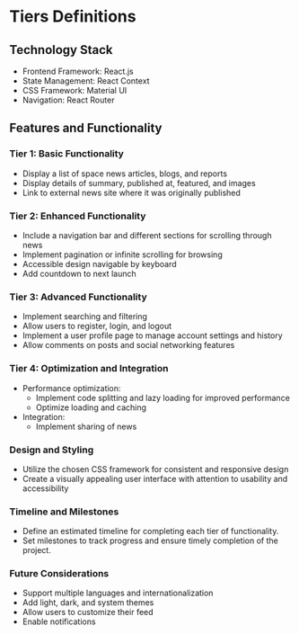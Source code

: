 # Tiers Definitions

## Technology Stack
* Frontend Framework: React.js
* State Management: React Context
* CSS Framework: Material UI
* Navigation: React Router

## Features and Functionality
### Tier 1: Basic Functionality
* Display a list of space news articles, blogs, and reports
* Display details of summary, published at, featured, and images
* Link to external news site where it was originally published 

### Tier 2: Enhanced Functionality
* Include a navigation bar and different sections for scrolling through news
* Implement pagination or infinite scrolling for browsing
* Accessible design navigable by keyboard
* Add countdown to next launch

### Tier 3: Advanced Functionality
* Implement searching and filtering
* Allow users to register, login, and logout
* Implement a user profile page to manage account settings and history
* Allow comments on posts and social networking features

### Tier 4: Optimization and Integration
* Performance optimization:
  * Implement code splitting and lazy loading for improved performance
  * Optimize loading and caching
* Integration:
  * Implement sharing of news

### Design and Styling
* Utilize the chosen CSS framework for consistent and responsive design
* Create a visually appealing user interface with attention to usability and accessibility

### Timeline and Milestones
* Define an estimated timeline for completing each tier of functionality.
* Set milestones to track progress and ensure timely completion of the project.

### Future Considerations
* Support multiple languages and internationalization
* Add light, dark, and system themes
* Allow users to customize their feed
* Enable notifications
